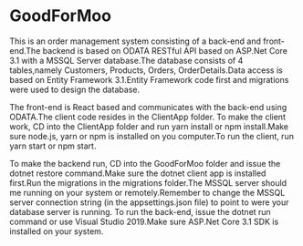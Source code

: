 # GoodForMoo

This is an order management system consisting of a back-end and front-end.The backend is based on ODATA RESTful API based on  ASP.Net Core 3.1
with a MSSQL Server database.The database consists of 4 tables,namely Customers, Products, Orders, OrderDetails.Data access is based on Entity Framework 3.1.Entity Framework code first and migrations were used to design the database.

The front-end is React based and communicates with the back-end using ODATA.The client code resides in the ClientApp folder.
To make the client work, CD into the ClientApp folder and run yarn install or npm install.Make sure node.js, yarn or npm is installed on you computer.To run the client, run yarn start or npm start.

To make the backend run, CD into the GoodForMoo folder and issue the dotnet restore command.Make sure the dotnet client app is installed first.Run the migrations in the migrations folder.The MSSQL server should me running on your system or remotely.Remember to change the MSSQL server connection string (in the appsettings.json file) to point to were your database server is running.
To run the back-end, issue the dotnet run command or use Visual Studio 2019.Make sure ASP.Net Core 3.1 SDK is installed on your system.
